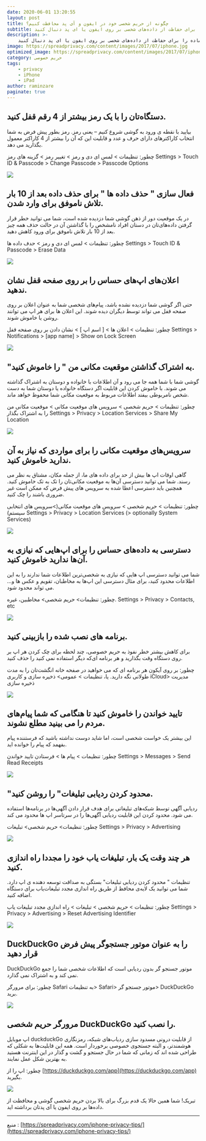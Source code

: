 ```yaml
---
date: 2020-06-01 13:20:55
layout: post
title: چگونه از حریم شخصی خود در ایفون و آی پد محافظت کنیم؟
subtitle: این مراحل ساده را برای حفاظت از داده‌های شخصی بر روی ایفون یا ای پد دنبال کنید.
description: >-
    این مراحل ساده را برای حفاظت از داده‌های شخصی بر روی ایفون یا ای پد دنبال کنید.
image: https://spreadprivacy.com/content/images/2017/07/iphone.jpg
optimized_image: https://spreadprivacy.com/content/images/2017/07/iphone.jpg
category: حریم خصوصی
tags: 
    - privacy
    - iPhone
    - iPad
author: raminzare
paginate: true
---
```


## دستگاه‌تان را با یک رمز بیشتر از 4 رقم قفل کنید.
بیایید با نقطه ی ورود به گوشی شروع کنیم – یعنی رمز. رمز بطور پیش فرض به شما انتخاب کاراکترهای دارای حرف و عدد و قابلیت این که  آن را بیشتر از 4 کاراکتر معمول بگذارید می دهد. 

چطور: تنظیمات > لمس ای دی و رمز > تغییر رمز > گزینه های رمز
Settings > Touch ID & Passcode > Change Passcode > Passcode Options

![](https://spreadprivacy.com/content/images/2017/07/iphone1.png)

## فعال سازی " حذف داده ها " برای حذف داده بعد از 10 بار تلاش ناموفق برای وارد شدن.
در یک موقعیت دور از ذهن گوشی شما دزدیده شده است، شما می توانید خطر قرار گرفتن داده‌های‌تان در دستان افراد نامشخص را با گذاشتن آن در حالت حذف همه چیز بعد از 10 بار تلاش ناموفق برای ورود کاهش دهید.

چطور: تنظیمات > لمس ای دی و رمز > حدف داده ها
Settings > Touch ID & Passcode > Erase Data

![](https://spreadprivacy.com/content/images/2017/07/iphone2.png)

## اعلان‌های اپ‌های حساس را بر روی صفحه قفل نشان ندهید.
حتی اگر گوشی شما دزدیده نشده باشد، پیام‌های شخصی شما به عنوان اعلان بر روی صفحه قفل می تواند توسط دیگران دیده شوند. این اعلان ها برای هر اپ می توانند روشن یا خاموش شوند.

چطور: تنظیمات > اعلان ها > [ اسم اپ ] > نشان دادن بر روی صفحه قفل
Settings > Notifications > [app name] > Show on Lock Screen

![](https://spreadprivacy.com/content/images/2017/07/iphone3.png)

## "به اشتراک گذاشتن موقعیت مکانی من " را خاموش کنید.
گوشی شما با شما همه جا می رود و آن اطلاعات با خانواده و دوستان به اشتراک گذاشته می شوند. با خاموش کردن این قابلیت اگر دستگاه خانواده یا دوستان شما به دست شخص نامربوطی بیفتد اطلاعات مربوط به موقعیت مکانی شما محفوظ خواهد ماند. 

چطور: تنظیمات > حریم شخصی > سرویس های موقعیت مکانی > موقعیت مکانی من را به اشتراک بگذار
Settings > Privacy > Location Services > Share My Location

![](https://spreadprivacy.com/content/images/2017/07/iphone4.png)

## سرویس‌های موقعیت مکانی را برای مواردی که نیاز به آن ندارید خاموش کنید.
گاهی اوقات اپ ها بیش از حد برای داده های ما، از جمله مکان، مشتاق به نظر می رسند. شما می توانید دسترسی آن‌ها  به موقعیت مکانی‌تان را تک به تک خاموش کنید. همچنین باید دسترسی اعطا شده به سرویس های پیش فرض که ممکن است غیر ضروری باشند را چک کنید.

چطور: تنظیمات > حریم شخصی > سرویس های موقعیت مکانی(>سرویس های انتخابی سیستم)
Settings > Privacy > Location Services (> optionally System Services)   

![](https://spreadprivacy.com/content/images/2017/07/iphone5.png)

## دسترسی به داده‌های حساس را برای اپ‌هایی که نیازی به آن‌ها ندارید خاموش کنید.
شما می توانید دسترسی اپ هایی که نیازی به شخصی‌ترین اطلاعات شما ندارند را به این اطلاعات محدود کنید، برای مثال دسترسی این اپ‌ها به مخاطبان، تقویم و عکس ها و... می تواند محدود شود. 

چطور: تنظیمات> حریم شخصی> مخاطبین، غیره.
Settings > Privacy > Contacts, etc

![](https://spreadprivacy.com/content/images/2017/07/iphone6.png)

## برنامه های نصب شده را بازبینی کنید.
برای کاهش بیشتر خطر نفوذ به حریم خصوصی، چند لحظه برای چک کردن هر اپ بر روی دستگاه وقت بگذارید و هر برنامه ای‌که دیگر استفاده نمی کنید را حذف کنید.

چطور: بر روی آیکون هر برنامه ای که می خواهید در صفحه خانه انگشت‌تان را به مدت طولانی نگه دارید. یا، تنظیمات  > عمومی> ذخیره سازی و کاربری iCloud> مدیریت ذخیره سازی

![](https://spreadprivacy.com/content/images/2017/07/iphone7.png)

## تایید خواندن را خاموش کنید تا هنگامی که شما پیام‌های مردم را می بینید مطلع نشوند.
این بیشتر یک خواست شخصی است، اما شاید دوست نداشته باشید که فرستننده پیام بفهمد که پیام را خوانده اید.

چطور: تنظیمات > پیام ها > فرستادن تایید خواندن
Settings > Messages > Send Read Receipts

![](https://spreadprivacy.com/content/images/2017/07/iphone8.png)

## "محدود کردن ردیابی تبلیغات" را روشن کنید.
ردیابی آگهی توسط شبکه‌های تبلیغاتی برای هدف قرار دادن آگهی‌ها در برنامه‌ها استفاده می شود.
محدود کردن این قابلیت ردیابی آگهی‌ها را در سرتاسر اپ ها محدود می کند.

چطور: تنظیمات> حریم شخصی> تبلیغات
Settings > Privacy > Advertising

![](https://spreadprivacy.com/content/images/2017/07/iphone9.png)

## هر چند وقت یک بار، تبلیغات یاب خود را مجددا راه اندازی کنید.
تنظیمات " محدود کردن ردیابی تبلیغات" بستگی به صداقت توسعه دهنده ی اپ دارد. شما می توانید یک لایه‌ی محافظ از طریق راه اندازی مجدد تبلیغات‌یاب برای دستگاه اضافه کنید.

چطور: تنظیمات > حریم شخصی > تبلیغات > راه اندازی مجدد تبلیغات یاب
Settings > Privacy > Advertising > Reset Advertising Identifier

![](https://spreadprivacy.com/content/images/2017/07/iphone10.png)

##  DuckDuckGo را به عنوان موتور جستجوگر پیش فرض قرار دهید
DuckDuckGo موتور جستجو گر بدون ردیابی است که اطلاعات شخصی شما را جمع نمی کند و به اشتراک نمی گذارد.

چطور: برای مرورگر Safari به تنظیمات> Safari> موتور جستجو گر> DuckDuckGo برید.

![](https://spreadprivacy.com/content/images/2017/07/iphone11.png)

## مرورگر حریم شخصی DuckDuckGo را نصب کنید.
اپ موبایل duckduckGo از قابلیت درونی مسدود سازی ردیاب‌های شبکه، رمزنگاری هوشمندتر، و البته جستجوی خصوصی برخوردار است. همه این قابلیت‌ها به شکلی که طراحی شده اند که زمانی که شما در حال جستجو و گشت و گذار در این اینترنت هستید به بهترین شکل عمل نمایند. 

چطور: اپ را از  [https://duckduckgo.com/app](https://duckduckgo.com/app) بگیرید.

![](https://spreadprivacy.com/content/images/2018/02/DuckDuckGo_SideBySide.jpg)

تبریک! شما همین حالا یک قدم بزرگ برای بالا بردن حریم شخصی گوشی و محافظت از داده‌ها بر روی ایفون یا آی پدتان برداشته اید. 

------------
منبع :‌ [https://spreadprivacy.com/iphone-privacy-tips/](https://spreadprivacy.com/iphone-privacy-tips/)
